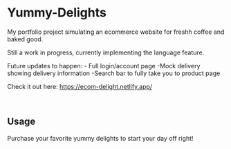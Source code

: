 # Yummy-Delights

My portfolio project simulating an ecommerce website for freshh coffee and baked good.

Still a work in progress, currently implementing the language feature.

Future updates to happen: - Full login/account page -Mock delivery showing delivery information -Search bar to fully take you to product page

Check it out here: https://ecom-delight.netlify.app/

&nbsp;

## Usage

Purchase your favorite yummy delights to start your day off right!
